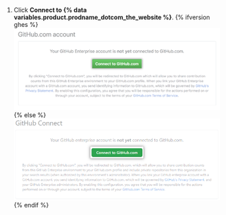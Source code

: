 1. Click **Connect to {% data variables.product.prodname_dotcom_the_website %}**.
{% ifversion ghes %}
   ![Connect to GitHub.com from GitHub Enterprise Server settings](/assets/images/help/settings/github.com_end_user_connection.png)
{% else %}
   ![Connect to GitHub.com from GitHub AE settings](/assets/images/enterprise/github-ae/settings/github.com-end-user-connection.png)
{% endif %}
